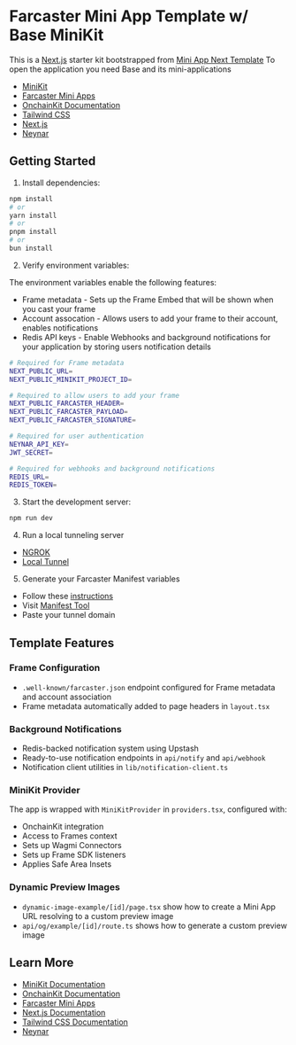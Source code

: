 # Farcaster Mini App Template w/ Base MiniKit


This is a [Next.js](https://nextjs.org) starter kit bootstrapped from [Mini App Next Template](https://github.com/builders-garden/miniapp-next-template)
To open the application you need Base and its mini-applications

- [MiniKit](https://docs.base.org/builderkits/minikit/overview)
- [Farcaster Mini Apps](https://miniapps.xyz)
- [OnchainKit Documentation](https://docs.base.org/builderkits/onchainkit/getting-started)
- [Tailwind CSS](https://tailwindcss.com)
- [Next.js](https://nextjs.org/docs)
- [Neynar](https://neynar.com)

## Getting Started

1. Install dependencies:

```bash
npm install
# or
yarn install
# or
pnpm install
# or
bun install
```

2. Verify environment variables:

The environment variables enable the following features:

- Frame metadata - Sets up the Frame Embed that will be shown when you cast your frame
- Account assocation - Allows users to add your frame to their account, enables notifications
- Redis API keys - Enable Webhooks and background notifications for your application by storing users notification details

```bash
# Required for Frame metadata
NEXT_PUBLIC_URL=
NEXT_PUBLIC_MINIKIT_PROJECT_ID=

# Required to allow users to add your frame
NEXT_PUBLIC_FARCASTER_HEADER=
NEXT_PUBLIC_FARCASTER_PAYLOAD=
NEXT_PUBLIC_FARCASTER_SIGNATURE=

# Required for user authentication
NEYNAR_API_KEY=
JWT_SECRET=

# Required for webhooks and background notifications
REDIS_URL=
REDIS_TOKEN=
```

3. Start the development server:

```bash
npm run dev
```

4. Run a local tunneling server

- [NGROK](https://ngrok.com)
- [Local Tunnel](https://theboroer.github.io/localtunnel-www/)

5. Generate your Farcaster Manifest variables

- Follow these [instructions](https://miniapps.farcaster.xyz/docs/guides/publishing)
- Visit [Manifest Tool](https://warpcast.com/~/developers/mini-apps/manifest)
- Paste your tunnel domain

## Template Features

### Frame Configuration

- `.well-known/farcaster.json` endpoint configured for Frame metadata and account association
- Frame metadata automatically added to page headers in `layout.tsx`

### Background Notifications

- Redis-backed notification system using Upstash
- Ready-to-use notification endpoints in `api/notify` and `api/webhook`
- Notification client utilities in `lib/notification-client.ts`

### MiniKit Provider

The app is wrapped with `MiniKitProvider` in `providers.tsx`, configured with:

- OnchainKit integration
- Access to Frames context
- Sets up Wagmi Connectors
- Sets up Frame SDK listeners
- Applies Safe Area Insets

### Dynamic Preview Images

- `dynamic-image-example/[id]/page.tsx` show how to create a Mini App URL resolving to a custom preview image
- `api/og/example/[id]/route.ts` shows how to generate a custom preview image

## Learn More

- [MiniKit Documentation](https://docs.base.org/builderkits/minikit/overview)
- [OnchainKit Documentation](https://docs.base.org/builderkits/onchainkit/getting-started)
- [Farcaster Mini Apps](https://miniapps.xyz)
- [Next.js Documentation](https://nextjs.org/docs)
- [Tailwind CSS Documentation](https://tailwindcss.com/docs)
- [Neynar](https://neynar.com)
